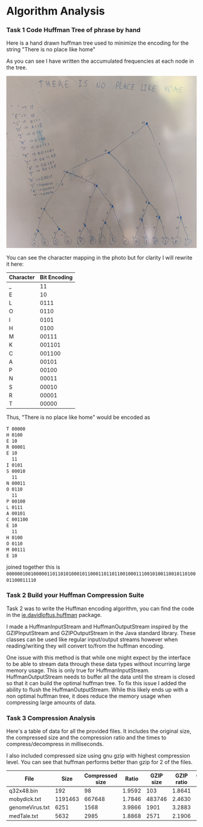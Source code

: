 # Algorithm Analysis

### Task 1 Code Huffman Tree of phrase by hand

Here is a hand drawn huffman tree used to minimize the encoding for the string "There is no place like home"

As you can see I have written the accumulated frequencies at each node in the tree.

![Huffman Tree Drawing](huffman_tree.jpg)

You can see the character mapping in the photo but for clarity I will rewrite it here:

| Character | Bit Encoding |
|-----------|--------------|
| _         | 11           |
| E         | 10           |
| L         | 0111         |
| O         | 0110         |
| I         | 0101         |
| H         | 0100         |
| M         | 00111        |
| K         | 001101       |
| C         | 001100       |
| A         | 00101        |
| P         | 00100        |
| N         | 00011        |
| S         | 00010        |
| R         | 00001        |
| T         | 00000        |

Thus, "There is no place like home" would be encoded as
```
T 00000
H 0100
E 10
R 00001
E 10
  11
I 0101
S 00010
  11
N 00011
O 0110
  11
P 00100
L 0111
A 00101
C 001100
E 10
  11
H 0100
O 0110
M 00111
E 10
```

joined together this is
`000000100100000110110101000101100011011011001000111001010011001011010001100011110`

### Task 2 Build your Huffman Compression Suite

Task 2 was to write the Huffman encoding algorithm, you can find the code in the
[ie.davidloftus.huffman](../src/main/java/ie/davidloftus/huffman)
package.

I made a HuffmanInputStream and HuffmanOutputStream inspired by the GZIPInputStream and GZIPOutputStream in the Java
standard library. These classes can be used like regular input/output streams however when reading/writing they will
convert to/from the huffman encoding.

One issue with this method is that while one might expect by the interface to be able to stream data through these
data types without incurring large memory usage. This is only true for HuffmanInputStream. HuffmanOutputStream needs to
buffer all the data until the stream is closed so that it can build the optimal huffman tree. To fix this issue I added
the ability to flush the HuffmanOutputStream. While this likely ends up with a non optimal huffman tree, it does
reduce the memory usage when compressing large amounts of data.

### Task 3 Compression Analysis

Here's a table of data for all the provided files. It includes the original size, the compressed size and
the compression ratio and the times to compress/decompress in milliseconds.

I also included compressed size using gnu gzip with highest compression level.
You can see that huffman performs better than gzip for 2 of the files.

| File            | Size    | Compressed size | Ratio  | GZIP size | GZIP ratio | Compression time | Decompression time |
|-----------------|---------|-----------------|--------|-----------|------------|------------------|--------------------|
| q32x48.bin      |     192 |              98 | 1.9592 |       103 |     1.8641 |        11.851 ms |         11.7410 ms |
| mobydick.txt    | 1191463 |          667648 | 1.7846 |    483746 |     2.4630 |      1222.296 ms |        395.6540 ms |
| genomeVirus.txt |    6251 |            1568 | 3.9866 |      1901 |     3.2883 |        17.228 ms |         13.3770 ms |
| medTale.txt     |    5632 |            2985 | 1.8868 |      2571 |     2.1906 |        21.852 ms |         14.1620 ms |


